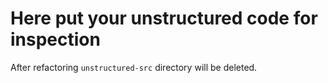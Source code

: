 # Here put your unstructured code for inspection

After refactoring `unstructured-src` directory will be deleted.